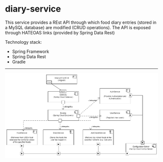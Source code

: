 # diary-service
This service provides a REst API through which food diary entries (stored in a MySQL database) are modified (CRUD operations). 
The API is exposed through HATEOAS links (provided by Spring Data Rest)

Technology stack:
- Spring Framework
- Spring Data Rest
- Gradle
<hr>


![alt text](https://github.com/cdinescu/diary-service/blob/master/vitanum_architecture.png)
